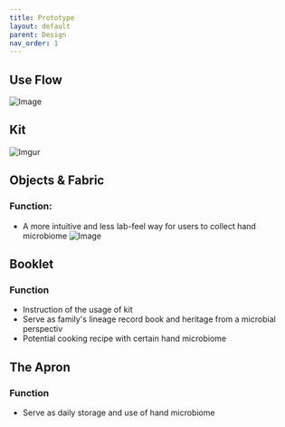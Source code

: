```yaml
---
title: Prototype
layout: default
parent: Design
nav_order: 1
---
```

## Use Flow
![Image](https://imgur.com/ephdJOi.png)

## Kit
![Imgur](https://i.imgur.com/yMVg8W6.jpg)

## Objects & Fabric
### Function:
- A more intuitive and less lab-feel way for users to collect hand microbiome
![Image](https://imgur.com/DJ4IPvi.png)


## Booklet
### Function
- Instruction of the usage of kit
- Serve as family's lineage record book and heritage from a microbial perspectiv
- Potential cooking recipe with certain hand microbiome

## The Apron
### Function
- Serve as daily storage and use of hand microbiome
